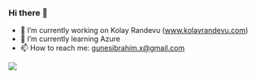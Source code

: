 ### Hi there 👋
- 🔭 I’m currently working on Kolay Randevu (www.kolayrandevu.com)
- 🌱 I’m currently learning Azure
- 📫 How to reach me: gunesibrahim.x@gmail.com


![](https://github-readme-stats.vercel.app/api/top-langs/?username=ibrahimgunes0&theme=dark&hide_border=false&include_all_commits=false&count_private=false&layout=compact)

<!-- Proudly created with GPRM ( https://gprm.itsvg.in ) -->

